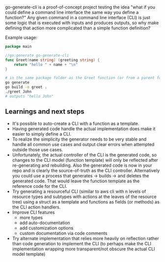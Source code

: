 go-generate-cli is a proof-of-concept project testing the idea "what if you could define a command line interface the same way you define a function?" Any given command in a command line interface (CLI) is just some logic that is executed with inputs and produces outputs, so why make defining that action more complicated than a simple function definition?

Example usage:

```go
package main

//go:generate go-generate-cli
func Greet(name string) (greeting string) {
	return "hello " + name + "\n"
}
```

```sh
# in the same package folder as the Greet function (or from a parent folder with ./... arg)
go generate
go build -o greet .
./greet John
# outputs "hello John"
```

## Learnings and next steps

- It's possible to auto-create a CLI with a function as a template.
- Having generated code handle the actual implementation does make it easier to simply define a CLI.
- To realize the simplicity the generator needs to be very stable and handle all common use cases and output clear errors when attempted outside those use cases.
- Unfortunately, the actual controller of the CLI is the generated code, so changes to the CLI model (function template) will only be reflected after re-generating and rebuilding. Also the generated code is now in your repo and is clearly the source-of-truth as the CLI controller. Alternatively you could use a process that generates -> builds -> and deletes the generated code. That would leave the function template as the reference code for the CLI.
- Try generating a resourceful CLI (similar to aws cli with n levels of resource types and subtypes with actions at the leaves of the resource tree) using a struct as a template and functions as fields (or methods) as the CLI action handlers.
- Improve CLI features
    - more types
    - add auto-documentation
    - add customization options
    - custom documentation via code comments
- Try alternate implementation that relies more heavily on reflection rather than code generation to implement the CLI (to perhaps make the CLI implementation wrapping more transparent/not obscure the actual CLI model template)
